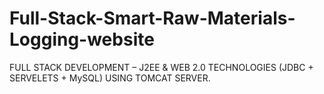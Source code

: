 # Full-Stack-Smart-Raw-Materials-Logging-website
FULL STACK DEVELOPMENT – J2EE &amp; WEB 2.0 TECHNOLOGIES (JDBC + SERVELETS + MySQL) USING TOMCAT SERVER.

